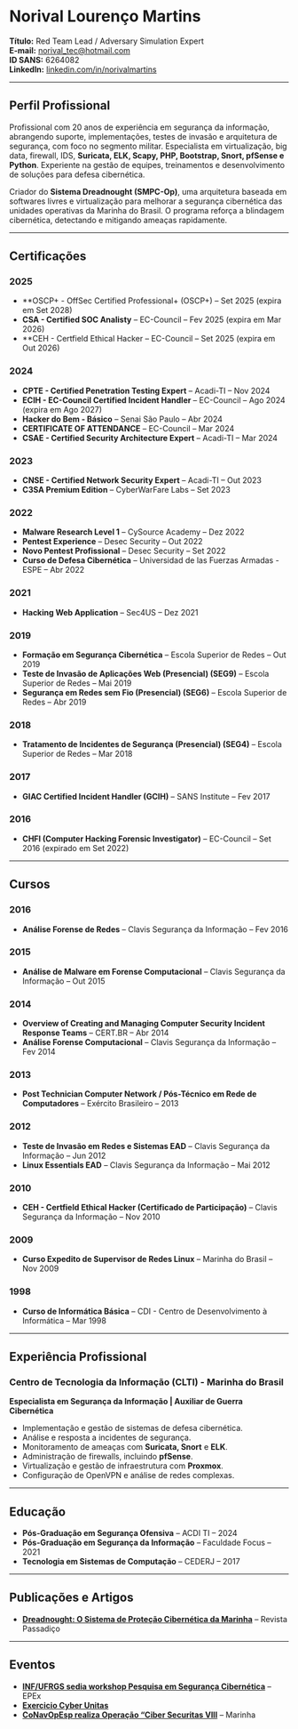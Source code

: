 # Norival Lourenço Martins

**Título:** Red Team Lead / Adversary Simulation Expert   
**E-mail:** norival_tec@hotmail.com  
**ID SANS:** 6264082  
**LinkedIn:** [linkedin.com/in/norivalmartins](https://www.linkedin.com/in/norival-l-martins-48691a53)  

---

## Perfil Profissional
Profissional com 20 anos de experiência em segurança da informação, abrangendo suporte, implementações, testes de invasão e arquitetura de segurança, com foco no segmento militar. Especialista em virtualização, big data, firewall, IDS, **Suricata, ELK, Scapy, PHP, Bootstrap, Snort, pfSense e Python**. Experiente na gestão de equipes, treinamentos e desenvolvimento de soluções para defesa cibernética.

Criador do **Sistema Dreadnought (SMPC-Op)**, uma arquitetura baseada em softwares livres e virtualização para melhorar a segurança cibernética das unidades operativas da Marinha do Brasil. O programa reforça a blindagem cibernética, detectando e mitigando ameaças rapidamente.

---

## Certificações
### 2025
- **OSCP+ - OffSec Certified Professional+ (OSCP+) – Set 2025 (expira em Set 2028)
- **CSA - Certified SOC Analisty** – EC-Council – Fev 2025 (expira em Mar 2026)
- **CEH - Certfield Ethical Hacker  – EC-Council – Set 2025 (expira em Out 2026)

### 2024
- **CPTE - Certified Penetration Testing Expert** – Acadi-TI – Nov 2024  
- **ECIH - EC-Council Certified Incident Handler** – EC-Council – Ago 2024 (expira em Ago 2027)  
- **Hacker do Bem - Básico** – Senai São Paulo – Abr 2024  
- **CERTIFICATE OF ATTENDANCE** – EC-Council – Mar 2024  
- **CSAE - Certified Security Architecture Expert** – Acadi-TI – Mar 2024  

### 2023
- **CNSE - Certified Network Security Expert** – Acadi-TI – Out 2023  
- **C3SA Premium Edition** – CyberWarFare Labs – Set 2023  

### 2022
- **Malware Research Level 1** – CySource Academy – Dez 2022  
- **Pentest Experience** – Desec Security – Out 2022  
- **Novo Pentest Profissional** – Desec Security – Set 2022  
- **Curso de Defesa Cibernética** – Universidad de las Fuerzas Armadas - ESPE – Abr 2022  

### 2021
- **Hacking Web Application** – Sec4US – Dez 2021  

### 2019
- **Formação em Segurança Cibernética** – Escola Superior de Redes – Out 2019  
- **Teste de Invasão de Aplicações Web (Presencial) (SEG9)** – Escola Superior de Redes – Mai 2019  
- **Segurança em Redes sem Fio (Presencial) (SEG6)** – Escola Superior de Redes – Abr 2019  

### 2018
- **Tratamento de Incidentes de Segurança (Presencial) (SEG4)** – Escola Superior de Redes – Mar 2018  

### 2017
- **GIAC Certified Incident Handler (GCIH)** – SANS Institute – Fev 2017  

### 2016
- **CHFI (Computer Hacking Forensic Investigator)** – EC-Council – Set 2016 (expirado em Set 2022)  

---

## Cursos
### 2016
- **Análise Forense de Redes** – Clavis Segurança da Informação – Fev 2016  

### 2015
- **Análise de Malware em Forense Computacional** – Clavis Segurança da Informação – Out 2015  

### 2014
- **Overview of Creating and Managing Computer Security Incident Response Teams** – CERT.BR – Abr 2014  
- **Análise Forense Computacional** – Clavis Segurança da Informação – Fev 2014  

### 2013
- **Post Technician Computer Network / Pós-Técnico em Rede de Computadores** – Exército Brasileiro – 2013  

### 2012
- **Teste de Invasão em Redes e Sistemas EAD** – Clavis Segurança da Informação – Jun 2012  
- **Linux Essentials EAD** – Clavis Segurança da Informação – Mai 2012  

### 2010
- **CEH - Certfield Ethical Hacker (Certificado de Participação)** – Clavis Segurança da Informação – Nov 2010  

### 2009
- **Curso Expedito de Supervisor de Redes Linux** – Marinha do Brasil – Nov 2009  

### 1998
- **Curso de Informática Básica** – CDI - Centro de Desenvolvimento à Informática – Mar 1998  

---

## Experiência Profissional
### Centro de Tecnologia da Informação (CLTI) - Marinha do Brasil
**Especialista em Segurança da Informação | Auxiliar de Guerra Cibernética**  
- Implementação e gestão de sistemas de defesa cibernética.  
- Análise e resposta a incidentes de segurança.  
- Monitoramento de ameaças com **Suricata, Snort** e **ELK**.  
- Administração de firewalls, incluindo **pfSense**.  
- Virtualização e gestão de infraestrutura com **Proxmox**.  
- Configuração de OpenVPN e análise de redes complexas.  

---

## Educação
- **Pós-Graduação em Segurança Ofensiva** – ACDI TI – 2024  
- **Pós-Graduação em Segurança da Informação** – Faculdade Focus – 2021  
- **Tecnologia em Sistemas de Computação** – CEDERJ – 2017  

---

## Publicações e Artigos
- **[Dreadnought: O Sistema de Proteção Cibernética da Marinha](https://portaldeperiodicos.marinha.mil.br/index.php/passadico/article/view/3731)** – Revista Passadiço

---
## Eventos 
- **[INF/UFRGS sedia workshop Pesquisa em Segurança Cibernética](https://www.ufrgs.br/sedetec/inf-ufrgs-sedia-workshop-pesquisa-em-seguranca-cibernetica/)** – EPEx  
- **[Exercicio Cyber Unitas](https://www.semana.com/nacion/articulo/armada-nacional-lidera-el-primer-ejercicio-de-operaciones-ciberneticas-en-un-entorno-naval-asi-fue-el-encuentro-internacional/202340/)**  
- **[CoNavOpEsp realiza Operação “Ciber Securitas VIII](https://www.defesaemfoco.com.br/conavopesp-realiza-operacao-ciber-securitas-viii/)** – Marinha 

